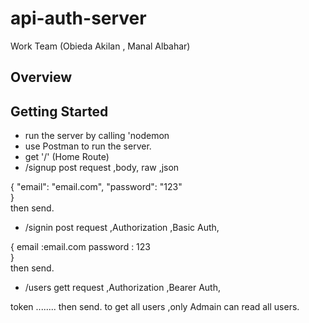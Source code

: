 # api-auth-server
Work Team (Obieda Akilan , Manal Albahar)

## Overview

## Getting Started

- run the server by calling 'nodemon
- use Postman to run the server.
- get '/' (Home Route)
- /signup post request ,body, raw ,json 

{
"email": "email.com",
"password": "123"  
}  
then send.

- /signin post request ,Authorization ,Basic Auth, 

{
email :email.com
password : 123  
}  
then send.

- /users gett request ,Authorization ,Bearer Auth, 

token ........
then send.
to get all users ,only Admain can read all users.


 
